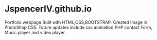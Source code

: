 # JspencerIV.github.io
Portfolio webpage Built with HTML,CSS,BOOTSTRAP.
Created Image in PhotoShop CS5.
Future updates include css animation,PHP contact Form, Music player and video player.
